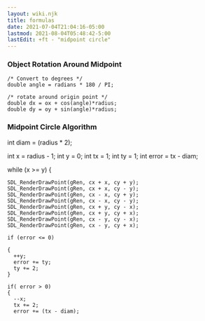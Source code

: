 ```yaml
---
layout: wiki.njk
title: formulas
date: 2021-07-04T21:04:16-05:00
lastmod: 2021-08-04T05:48:42-5:00
lastEdit: +ft - "midpoint circle"
---
```


### Object Rotation Around Midpoint

    /* Convert to degrees */
    double angle = radians * 180 / PI;

    /* rotate around origin point */
    double dx = ox + cos(angle)*radius;
    double dy = oy + sin(angle)*radius;

### Midpoint Circle Algorithm

  int diam = (radius * 2);

  int x = radius - 1;
  int y = 0;
  int tx = 1;
  int ty = 1;
  int error = tx - diam;

  while (x >= y)
  {

    SDL_RenderDrawPoint(gRen, cx + x, cy + y);
    SDL_RenderDrawPoint(gRen, cx + x, cy - y);
    SDL_RenderDrawPoint(gRen, cx - x, cy + y);
    SDL_RenderDrawPoint(gRen, cx - x, cy - y);
    SDL_RenderDrawPoint(gRen, cx + y, cy - x);
    SDL_RenderDrawPoint(gRen, cx + y, cy + x);
    SDL_RenderDrawPoint(gRen, cx - y, cy - x);
    SDL_RenderDrawPoint(gRen, cx - y, cy + x);

    if (error <= 0)

    {
      ++y;
      error += ty;
      ty += 2;
    }

    if( error > 0)
    {
      --x;
      tx += 2;
      error += (tx - diam);
